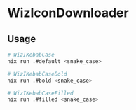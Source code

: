 # WizIconDownloader

## Usage

```sh
# WizIKebabCase
nix run .#default <snake_case>

# WizIKebabCaseBold
nix run .#bold <snake_case>

# WizIKebabCaseFilled
nix run .#filled <snake_case>
```
